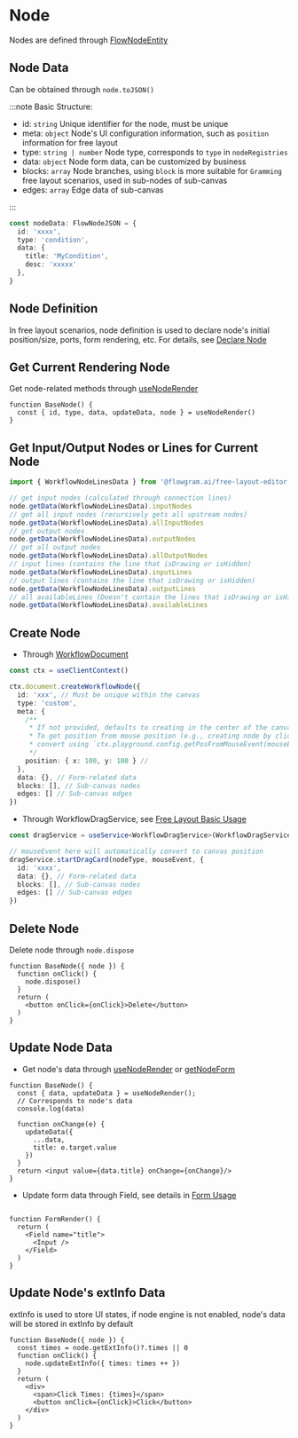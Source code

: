 # Node

Nodes are defined through [FlowNodeEntity](/en/api/core/flow-node-entity.md)

## Node Data

Can be obtained through `node.toJSON()`

:::note Basic Structure:

* id: `string` Unique identifier for the node, must be unique
* meta: `object` Node's UI configuration information, such as `position` information for free layout
* type: `string | number` Node type, corresponds to `type` in `nodeRegistries`
* data: `object` Node form data, can be customized by business
* blocks: `array` Node branches, using `block` is more suitable for `Gramming` free layout scenarios, used in sub-nodes of sub-canvas
* edges: `array` Edge data of sub-canvas

:::

```ts pure
const nodeData: FlowNodeJSON = {
  id: 'xxxx',
  type: 'condition',
  data: {
    title: 'MyCondition',
    desc: 'xxxxx'
  },
}
```

## Node Definition

In free layout scenarios, node definition is used to declare node's initial position/size, ports, form rendering, etc. For details, see [Declare Node](/en/guide/getting-started/create-free-layout-simple.md#4-declare-nodes)

## Get Current Rendering Node

Get node-related methods through [useNodeRender](/en/api/hooks/use-node-render.md)

```tsx pure
function BaseNode() {
  const { id, type, data, updateData, node } = useNodeRender()
}
```

## Get Input/Output Nodes or Lines for Current Node

```ts pure
import { WorkflowNodeLinesData } from '@flowgram.ai/free-layout-editor'

// get input nodes (calculated through connection lines)
node.getData(WorkflowNodeLinesData).inputNodes
// get all input nodes (recursively gets all upstream nodes)
node.getData(WorkflowNodeLinesData).allInputNodes
// get output nodes
node.getData(WorkflowNodeLinesData).outputNodes
// get all output nodes
node.getData(WorkflowNodeLinesData).allOutputNodes
// input lines (contains the line that isDrawing or isHidden)
node.getData(WorkflowNodeLinesData).inputLines
// output lines (contains the line that isDrawing or isHidden)
node.getData(WorkflowNodeLinesData).outputLines
// all availableLines (Doesn't contain the lines that isDrawing or isHidden)
node.getData(WorkflowNodeLinesData).availableLines
```

## Create Node

* Through [WorkflowDocument](/en/api/core/workflow-document.md)

```ts pure
const ctx = useClientContext()

ctx.document.createWorkflowNode({
  id: 'xxx', // Must be unique within the canvas
  type: 'custom',
  meta: {
    /**
     * If not provided, defaults to creating in the center of the canvas
     * To get position from mouse position (e.g., creating node by clicking anywhere on canvas),
     * convert using `ctx.playground.config.getPosFromMouseEvent(mouseEvent)`
     */
    position: { x: 100, y: 100 } //
  },
  data: {}, // Form-related data
  blocks: [], // Sub-canvas nodes
  edges: [] // Sub-canvas edges
})

```

* Through WorkflowDragService, see [Free Layout Basic Usage](/en/examples/free-layout/free-layout-simple.md)

```ts pure
const dragService = useService<WorkflowDragService>(WorkflowDragService);

// mouseEvent here will automatically convert to canvas position
dragService.startDragCard(nodeType, mouseEvent, {
  id: 'xxxx',
  data: {}, // Form-related data
  blocks: [], // Sub-canvas nodes
  edges: [] // Sub-canvas edges
})

```

## Delete Node

Delete node through `node.dispose`

```tsx pure
function BaseNode({ node }) {
  function onClick() {
    node.dispose()
  }
  return (
    <button onClick={onClick}>Delete</button>
  )
}
```

## Update Node Data

* Get node's data through [useNodeRender](/en/api/hooks/use-node-render.md) or [getNodeForm](/en/api/utils/get-node-form.md)

```tsx pure
function BaseNode() {
  const { data, updateData } = useNodeRender();
  // Corresponds to node's data
  console.log(data)

  function onChange(e) {
    updateData({
      ...data,
      title: e.target.value
    })
  }
  return <input value={data.title} onChange={onChange}/>
}

```

* Update form data through Field, see details in [Form Usage](/en/guide/advanced/form.md)

```tsx pure

function FormRender() {
  return (
    <Field name="title">
      <Input />
    </Field>
  )
}
```

## Update Node's extInfo Data

extInfo is used to store UI states, if node engine is not enabled, node's data will be stored in extInfo by default

```tsx pure
function BaseNode({ node }) {
  const times = node.getExtInfo()?.times || 0
  function onClick() {
    node.updateExtInfo({ times: times ++ })
  }
  return (
    <div>
      <span>Click Times: {times}</span>
      <button onClick={onClick}>Click</button>
    </div>
  )
}
```

